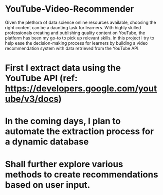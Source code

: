 # YouTube-Video-Recommender
Given the plethora of data science online resources available, choosing the right content can be a daunting task for learners. With highly skilled professionals creating and publishing quality content on YouTube, the platform has been my go-to to pick up relevant skills. In this project I try to help ease the decision-making process for learners by building a video recommendation system with data retrieved from the YouTube API.

# First I extract data using the YouTube API (ref: https://developers.google.com/youtube/v3/docs)
# In the coming days, I plan to automate the extraction process for a dynamic database
# Shall further explore various methods to create recommendations based on user input.
